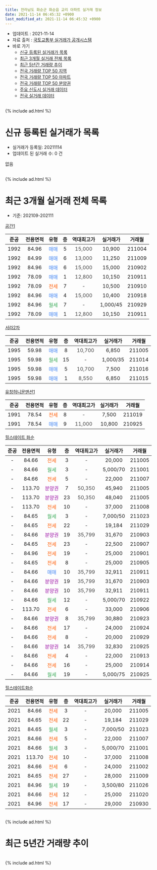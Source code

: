 ```yaml
---
title: 전라남도 화순군 화순읍 교리 아파트 실거래 정보
date: 2021-11-14 06:45:32 +0900
last_modified_at: 2021-11-14 06:45:32 +0900
---
```


* 업데이트 : 2021-11-14
* 자료 출처 : [국토교통부 실거래가 공개시스템](http://rt.molit.go.kr)
* 바로 가기
    * [신규 등록된 실거래가 목록](#신규-등록된-실거래가-목록)
    * [최근 3개월 실거래 전체 목록](#최근-3개월-실거래-전체-목록)
    * [최근 5년간 거래량 추이](#최근-5년간-거래량-추이)
    * [전국 거래량 TOP 50 지역](https://inasie.github.io/apt-trade-info/최근-3개월-전국에서-가장-거래가-많이-발생한-지역)
    * [전국 거래량 TOP 50 아파트](https://inasie.github.io/apt-trade-info/최근-3개월-전국에서-가장-거래가-많이-발생한-아파트)
    * [전국 거래량 TOP 50 분양권](https://inasie.github.io/apt-trade-info/최근-3개월-전국에서-가장-거래가-많이-발생한-분양권)
    * [주요 신도시 실거래 데이터](https://inasie.github.io/apt-trade-info/주요-신도시)
    * [전국 실거래 데이터](https://inasie.github.io/apt-trade-info/전국)
<br>
{% include ad.html %}
<br>

# 신규 등록된 실거래가 목록
* 실거래가 등록일: 20211114
* 업데이트 된 실거래 수: 0 건

없음

<br>
{% include ad.html %}
<br>

# 최근 3개월 실거래 전체 목록
* 기준: 202109-202111


[공간1](https://search.naver.com/search.naver?query=%EC%A0%84%EB%9D%BC%EB%82%A8%EB%8F%84+%ED%99%94%EC%88%9C%EA%B5%B0+%ED%99%94%EC%88%9C%EC%9D%8D+%EA%B5%90%EB%A6%AC+%EA%B3%B5%EA%B0%841)

|준공|전용면적|유형|층|역대최고가|실거래가|거래월|
|:---:|:---:|:---:|:---:|:---:|:---:|:---:|
|1992|84.96|<span style="color:#4285f3">매매</span>|5|<span style="color:#444444">15,000</span>|10,900|211004|
|1992|84.99|<span style="color:#4285f3">매매</span>|6|<span style="color:#444444">13,000</span>|11,250|211009|
|1992|84.96|<span style="color:#4285f3">매매</span>|6|<span style="color:#444444">15,000</span>|15,000|210902|
|1992|78.09|<span style="color:#4285f3">매매</span>|1|<span style="color:#444444">12,800</span>|10,150|210911|
|1992|78.09|<span style="color:#ff5a00">전세</span>|7|<span style="color:#444444">-</span>|10,500|210910|
|1992|84.96|<span style="color:#4285f3">매매</span>|4|<span style="color:#444444">15,000</span>|10,400|210918|
|1992|84.96|<span style="color:#34a853">월세</span>|7|<span style="color:#444444">-</span>|1,000/45|210929|
|1992|78.09|<span style="color:#4285f3">매매</span>|1|<span style="color:#444444">12,800</span>|10,150|210911|

[서라2차](https://search.naver.com/search.naver?query=%EC%A0%84%EB%9D%BC%EB%82%A8%EB%8F%84+%ED%99%94%EC%88%9C%EA%B5%B0+%ED%99%94%EC%88%9C%EC%9D%8D+%EA%B5%90%EB%A6%AC+%EC%84%9C%EB%9D%BC2%EC%B0%A8)

|준공|전용면적|유형|층|역대최고가|실거래가|거래월|
|:---:|:---:|:---:|:---:|:---:|:---:|:---:|
|1995|59.98|<span style="color:#4285f3">매매</span>|8|<span style="color:#444444">10,700</span>|6,850|211005|
|1995|59.98|<span style="color:#34a853">월세</span>|15|<span style="color:#444444">-</span>|1,000/35|211014|
|1995|59.98|<span style="color:#4285f3">매매</span>|5|<span style="color:#444444">10,700</span>|7,500|211016|
|1995|59.98|<span style="color:#4285f3">매매</span>|1|<span style="color:#444444">8,550</span>|6,850|211015|

[유창허니문맨션1](https://search.naver.com/search.naver?query=%EC%A0%84%EB%9D%BC%EB%82%A8%EB%8F%84+%ED%99%94%EC%88%9C%EA%B5%B0+%ED%99%94%EC%88%9C%EC%9D%8D+%EA%B5%90%EB%A6%AC+%EC%9C%A0%EC%B0%BD%ED%97%88%EB%8B%88%EB%AC%B8%EB%A7%A8%EC%85%981)

|준공|전용면적|유형|층|역대최고가|실거래가|거래월|
|:---:|:---:|:---:|:---:|:---:|:---:|:---:|
|1991|78.54|<span style="color:#ff5a00">전세</span>|8|<span style="color:#444444">-</span>|7,500|211019|
|1991|78.54|<span style="color:#4285f3">매매</span>|9|<span style="color:#444444">11,000</span>|10,800|210925|

[힐스테이트 화순](https://search.naver.com/search.naver?query=%EC%A0%84%EB%9D%BC%EB%82%A8%EB%8F%84+%ED%99%94%EC%88%9C%EA%B5%B0+%ED%99%94%EC%88%9C%EC%9D%8D+%EA%B5%90%EB%A6%AC+%ED%9E%90%EC%8A%A4%ED%85%8C%EC%9D%B4%ED%8A%B8+%ED%99%94%EC%88%9C)

|준공|전용면적|유형|층|역대최고가|실거래가|거래월|
|:---:|:---:|:---:|:---:|:---:|:---:|:---:|
|-|84.66|<span style="color:#ff5a00">전세</span>|3|<span style="color:#444444">-</span>|20,000|211005|
|-|84.66|<span style="color:#34a853">월세</span>|3|<span style="color:#444444">-</span>|5,000/70|211001|
|-|84.66|<span style="color:#ff5a00">전세</span>|5|<span style="color:#444444">-</span>|22,000|211007|
|-|113.70|<span style="color:#9C11A5">분양권</span>|7|<span style="color:#444444">50,350</span>|45,940|211005|
|-|113.70|<span style="color:#9C11A5">분양권</span>|23|<span style="color:#444444">50,350</span>|48,040|211005|
|-|113.70|<span style="color:#ff5a00">전세</span>|10|<span style="color:#444444">-</span>|37,000|211008|
|-|84.65|<span style="color:#34a853">월세</span>|3|<span style="color:#444444">-</span>|7,000/50|211023|
|-|84.65|<span style="color:#ff5a00">전세</span>|22|<span style="color:#444444">-</span>|19,184|211029|
|-|84.66|<span style="color:#9C11A5">분양권</span>|19|<span style="color:#444444">35,799</span>|31,670|210903|
|-|84.65|<span style="color:#ff5a00">전세</span>|23|<span style="color:#444444">-</span>|22,500|210907|
|-|84.96|<span style="color:#ff5a00">전세</span>|19|<span style="color:#444444">-</span>|25,000|210901|
|-|84.65|<span style="color:#ff5a00">전세</span>|8|<span style="color:#444444">-</span>|25,000|210905|
|-|84.66|<span style="color:#4285f3">매매</span>|10|<span style="color:#444444">35,799</span>|32,911|210911|
|-|84.66|<span style="color:#9C11A5">분양권</span>|19|<span style="color:#444444">35,799</span>|31,670|210903|
|-|84.66|<span style="color:#9C11A5">분양권</span>|10|<span style="color:#444444">35,799</span>|32,911|210911|
|-|84.66|<span style="color:#34a853">월세</span>|12|<span style="color:#444444">-</span>|5,000/70|210922|
|-|113.70|<span style="color:#ff5a00">전세</span>|6|<span style="color:#444444">-</span>|33,000|210906|
|-|84.66|<span style="color:#9C11A5">분양권</span>|8|<span style="color:#444444">35,799</span>|30,880|210923|
|-|84.66|<span style="color:#ff5a00">전세</span>|17|<span style="color:#444444">-</span>|24,000|210924|
|-|84.66|<span style="color:#ff5a00">전세</span>|8|<span style="color:#444444">-</span>|20,000|210929|
|-|84.66|<span style="color:#9C11A5">분양권</span>|14|<span style="color:#444444">35,799</span>|32,830|210925|
|-|84.66|<span style="color:#ff5a00">전세</span>|4|<span style="color:#444444">-</span>|22,000|210913|
|-|84.66|<span style="color:#ff5a00">전세</span>|16|<span style="color:#444444">-</span>|25,000|210914|
|-|84.66|<span style="color:#34a853">월세</span>|19|<span style="color:#444444">-</span>|5,000/75|210925|

[힐스테이트화순](https://search.naver.com/search.naver?query=%EC%A0%84%EB%9D%BC%EB%82%A8%EB%8F%84+%ED%99%94%EC%88%9C%EA%B5%B0+%ED%99%94%EC%88%9C%EC%9D%8D+%EA%B5%90%EB%A6%AC+%ED%9E%90%EC%8A%A4%ED%85%8C%EC%9D%B4%ED%8A%B8%ED%99%94%EC%88%9C)

|준공|전용면적|유형|층|역대최고가|실거래가|거래월|
|:---:|:---:|:---:|:---:|:---:|:---:|:---:|
|2021|84.66|<span style="color:#ff5a00">전세</span>|3|<span style="color:#444444">-</span>|20,000|211005|
|2021|84.65|<span style="color:#ff5a00">전세</span>|22|<span style="color:#444444">-</span>|19,184|211029|
|2021|84.65|<span style="color:#34a853">월세</span>|3|<span style="color:#444444">-</span>|7,000/50|211023|
|2021|84.66|<span style="color:#ff5a00">전세</span>|5|<span style="color:#444444">-</span>|22,000|211007|
|2021|84.66|<span style="color:#34a853">월세</span>|3|<span style="color:#444444">-</span>|5,000/70|211001|
|2021|113.70|<span style="color:#ff5a00">전세</span>|10|<span style="color:#444444">-</span>|37,000|211008|
|2021|84.66|<span style="color:#ff5a00">전세</span>|6|<span style="color:#444444">-</span>|24,000|211002|
|2021|84.65|<span style="color:#ff5a00">전세</span>|27|<span style="color:#444444">-</span>|28,000|211009|
|2021|84.96|<span style="color:#34a853">월세</span>|19|<span style="color:#444444">-</span>|3,500/80|211026|
|2021|84.66|<span style="color:#ff5a00">전세</span>|12|<span style="color:#444444">-</span>|25,000|211020|
|2021|84.96|<span style="color:#ff5a00">전세</span>|17|<span style="color:#444444">-</span>|29,000|210930|


<br>
{% include ad.html %}
<br>

# 최근 5년간 거래량 추이


<div style="width:100%;">
    <canvas id="deal_progress" height="200"></canvas>
</div>

<script>
new Chart(document.getElementById("deal_progress"), {
    type: 'line',
    data: {
        labels: ['201611','201612','201701','201702','201703','201704','201705','201706','201707','201708','201709','201710','201711','201712','201801','201802','201803','201804','201805','201806','201807','201808','201809','201810','201811','201812','201901','201902','201903','201904','201905','201906','201907','201908','201909','201910','201911','201912','202001','202002','202003','202004','202005','202006','202007','202008','202009','202010','202011','202012','202101','202102','202103','202104','202105','202106','202107','202108','202109','202110','202111'],
        datasets: [{
            label: '매매',
            pointRadius: 1,
            data: [1, 3, 4, 0, 2, 3, 3, 7, 3, 2, 3, 2, 2, 2, 3, 3, 4, 8, 0, 2, 6, 2, 4, 1, 4, 14, 183, 26, 25, 11, 4, 16, 4, 8, 4, 5, 7, 17, 8, 9, 9, 11, 10, 10, 6, 10, 16, 17, 21, 37, 21, 24, 18, 53, 58, 35, 13, 16, 11, 7, 0],
            borderColor: "rgba(255, 201, 14, 1)",
            backgroundColor: "rgba(255, 201, 14, 0.5)",
            fill: false,
            lineTension: 0
        },{
            label: '전월세',
            pointRadius: 1,
            data: [1, 2, 0, 2, 3, 1, 1, 2, 1, 1, 0, 1, 2, 1, 1, 0, 1, 0, 1, 0, 2, 0, 1, 0, 0, 0, 0, 1, 0, 0, 1, 0, 0, 1, 1, 1, 0, 2, 0, 1, 1, 0, 1, 1, 1, 2, 1, 1, 0, 0, 1, 0, 0, 0, 0, 3, 14, 8, 13, 18, 0],
            borderColor: "rgba(0, 141, 185, 1)",
            backgroundColor: "rgba(0, 141, 185, 0.5)",
            fill: false,
            lineTension: 0
        }
        ]
    },
    options: {
        responsive: true,
        title: {
            display: false
        },
        tooltips: {
            mode: 'index',
            intersect: false
        },
        hover: {
            mode: 'nearest',
            intersect: true
        },
        scales: {
            xAxes: [{
                display: true,
                scaleLabel: {
                    display: true,
                    labelString: '년/월'
                }
            }],
            yAxes: [{
                display: true,
                ticks: {
                    suggestedMin: 0,
                },
                scaleLabel: {
                    display: true,
                    labelString: '실거래 수'
                }
            }]
        }
    }
});

</script>


<br>
{% include ad.html %}
<br>

